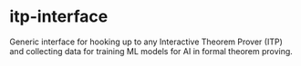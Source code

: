 # itp-interface
Generic interface for hooking up to any Interactive Theorem Prover (ITP) and collecting data for training ML models for AI in formal theorem proving. 
